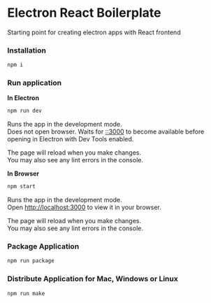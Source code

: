 # Electron React Boilerplate

Starting point for creating electron apps with React frontend

### Installation

```sh
npm i
```

### Run application

**In Electron**

```sh
npm run dev
```

Runs the app in the development mode.\
Does not open browser. Waits for [::3000](http://localhost:3000) to become available before opening in Electron with Dev Tools enabled.

The page will reload when you make changes.\
You may also see any lint errors in the console.

**In Browser**

```sh
npm start
```

Runs the app in the development mode.\
Open [http://localhost:3000](http://localhost:3000) to view it in your browser.

The page will reload when you make changes.\
You may also see any lint errors in the console.

### Package Application

```sh
npm run package
```

### Distribute Application for Mac, Windows or Linux

```sh
npm run make
```
